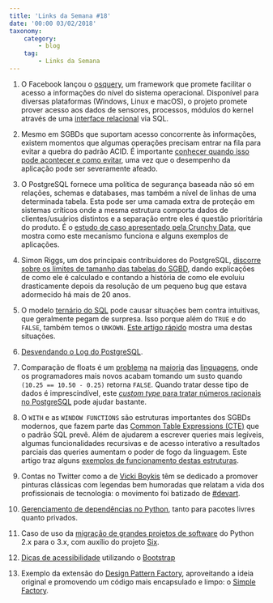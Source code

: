 ```yaml
---
title: 'Links da Semana #18'
date: '00:00 03/02/2018'
taxonomy:
    category:
        - blog
    tag:
        - Links da Semana
---
```


1. O Facebook lançou o [osquery](https://github.com/facebook/osquery), um framework que promete facilitar o acesso a informações do nível do sistema operacional. Disponível para diversas plataformas (Windows, Linux e macOS), o projeto promete prover acesso aos dados de sensores, processos, módulos do kernel através de uma [interface relacional](https://osquery.io/schema/2.11.2) via SQL.

1. Mesmo em SGBDs que suportam acesso concorrente às informações, existem momentos que algumas operações precisam entrar na fila para evitar a quebra do padrão ACID. É importante [conhecer quando isso pode acontecer e como evitar](https://www.citusdata.com/blog/2018/02/15/when-postgresql-blocks/), uma vez que o desempenho da aplicação pode ser severamente afeado.

1. O PostgreSQL fornece uma política de segurança baseada não só em relações, schemas e databases, mas também a nível de linhas de uma determinada tabela. Esta pode ser uma camada extra de proteção em sistemas críticos onde a mesma estrutura comporta dados de clientes/usuários distintos e a separação entre eles é questão prioritária do produto. É o [estudo de caso apresentado pela Crunchy Data](http://info.crunchydata.com/blog/a-postgresql-row-level-security-primer-creating-large-policies), que mostra como este mecanismo funciona e alguns exemplos de aplicações.

1. Simon Riggs, um dos principais contribuidores do PostgreSQL, [discorre sobre os limites de tamanho das tabelas do SGBD](https://blog.2ndquadrant.com/postgresql-maximum-table-size/), dando explicações de como ele é calculado e contando a história de como ele evoluiu drasticamente depois da resolução de um pequeno bug que estava adormecido há mais de 20 anos.

1. O modelo [ternário do SQL](https://en.wikipedia.org/wiki/Three-valued_logic) pode causar situações bem contra intuitivas, que geralmente pegam de surpresa. Isso porque além do `TRUE` e do `FALSE`, também temos o `UNKOWN`. [Este artigo rápido](http://tanin.nanakorn.com/blogs/389) mostra uma destas situações.  

1. [Desvendando o Log do PostgreSQL](https://severalnines.com/blog/decoding-postgresql-error-logs).

1. Comparação de floats é um [problema](https://stackoverflow.com/questions/5595425/what-is-the-best-way-to-compare-floats-for-almost-equality-in-python) na [maioria](https://stackoverflow.com/questions/3148937/compare-floats-in-php) das [linguagens](https://stackoverflow.com/questions/1088216/whats-wrong-with-using-to-compare-floats-in-java), onde os programadores mais novos acabam tomando um susto quando `(10.25 == 10.50 - 0.25)` retorna `FALSE`. Quando tratar desse tipo de dados é imprescindível, este [*custom type* para tratar números racionais no PostgreSQL](https://github.com/begriffs/pg_rational) pode ajudar bastante.

1. O `WITH` e as `WINDOW FUNCTIONS` são estruturas importantes dos SGBDs modernos, que fazem parte das [Common Table Expressions (CTE)](https://pt.wikipedia.org/wiki/Common_table_expression) que o padrão SQL prevê. Além de ajudarem a escrever queries mais legíveis, algumas funcionalidades recursivas e de acesso interativo a resultados parciais das queries aumentam o poder de fogo da linguagem. Este artigo traz alguns [exemplos de funcionamento destas estruturas](http://mjk.space/advanced-sql-cte/).

1. Contas no Twitter como a de [Vicki Boykis](https://twitter.com/vboykis) têm se dedicado a promover pinturas clássicas com legendas bem humoradas que relatam a vida dos profissionais de tecnologia: o movimento foi batizado de [#devart](https://twitter.com/hashtag/devart?src=hash).

1. [Gerenciamento de dependências no Python](https://code.kiwi.com/our-comprehensive-guide-to-python-dependencies-8a5a4366a563), tanto para pacotes livres quanto privados.

1. Caso de uso da [migração de grandes projetos de software](https://medium.com/@boxed/moving-a-large-and-old-codebase-to-python3-33a5a13f8c99) do Python 2.x para o 3.x, com auxílio do projeto [Six](https://medium.com/@boxed/moving-a-large-and-old-codebase-to-python3-33a5a13f8c99).

1. [Dicas de acessibilidade](https://www.sitepoint.com/making-bootstrap-accessible/) utilizando o [Bootstrap](https://getbootstrap.com/)

1. Exemplo da extensão do [Design Pattern Factory](https://www.tutorialspoint.com/design_pattern/factory_pattern.htm), aproveitando a ideia original e promovendo um código mais encapsulado e limpo: o [Simple Factory](https://www.startutorial.com/articles/view/understanding-design-patterns-simple-factory).
